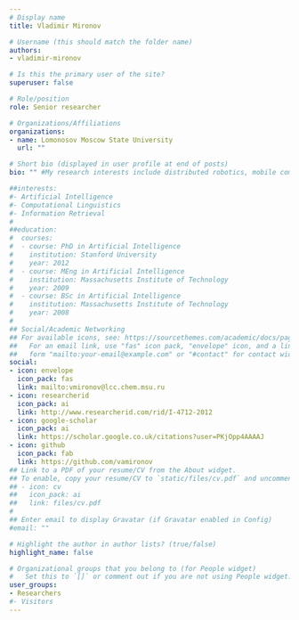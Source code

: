 ```yaml
---
# Display name
title: Vladimir Mironov

# Username (this should match the folder name)
authors:
- vladimir-mironov

# Is this the primary user of the site?
superuser: false

# Role/position
role: Senior researcher

# Organizations/Affiliations
organizations:
- name: Lomonosov Moscow State University
  url: ""

# Short bio (displayed in user profile at end of posts)
bio: "" #My research interests include distributed robotics, mobile computing and programmable matter.

##interests:
#- Artificial Intelligence
#- Computational Linguistics
#- Information Retrieval
#
##education:
#  courses:
#  - course: PhD in Artificial Intelligence
#    institution: Stanford University
#    year: 2012
#  - course: MEng in Artificial Intelligence
#    institution: Massachusetts Institute of Technology
#    year: 2009
#  - course: BSc in Artificial Intelligence
#    institution: Massachusetts Institute of Technology
#    year: 2008
#
## Social/Academic Networking
## For available icons, see: https://sourcethemes.com/academic/docs/page-builder/#icons
##   For an email link, use "fas" icon pack, "envelope" icon, and a link in the
##   form "mailto:your-email@example.com" or "#contact" for contact widget.
social:
- icon: envelope
  icon_pack: fas
  link: mailto:vmironov@lcc.chem.msu.ru
- icon: researcherid
  icon_pack: ai
  link: http://www.researcherid.com/rid/I-4712-2012
- icon: google-scholar
  icon_pack: ai
  link: https://scholar.google.co.uk/citations?user=PKjOpp4AAAAJ
- icon: github
  icon_pack: fab
  link: https://github.com/vamironov
## Link to a PDF of your resume/CV from the About widget.
## To enable, copy your resume/CV to `static/files/cv.pdf` and uncomment the lines below.
## - icon: cv
##   icon_pack: ai
##   link: files/cv.pdf
#
## Enter email to display Gravatar (if Gravatar enabled in Config)
#email: ""

# Highlight the author in author lists? (true/false)
highlight_name: false

# Organizational groups that you belong to (for People widget)
#   Set this to `[]` or comment out if you are not using People widget.
user_groups:
- Researchers
#- Visitors
---
```

